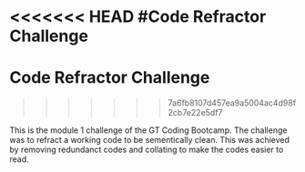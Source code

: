 
<<<<<<< HEAD
#Code Refractor Challenge
=======
# Code Refractor Challenge
>>>>>>> 7a6fb8107d457ea9a5004ac4d98f2cb7e22e5df7

This is the module 1 challenge of the GT Coding Bootcamp.
The challenge was to refract a working code to be sementically clean.
This was achieved by removing redundanct codes and collating to make the codes easier to read.
